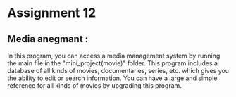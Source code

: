 # Assignment 12


## Media anegmant :

In this program, you can access a media management system by running the main file in the "mini_project(movie)" folder.
This program includes a database of all kinds of movies, documentaries, series, etc. which gives you the ability to edit or search information.
You can have a large and simple reference for all kinds of movies by upgrading this program.
